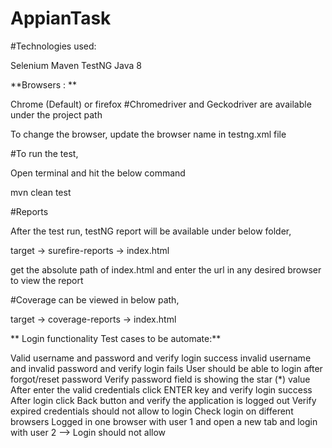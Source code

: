 # AppianTask

#Technologies used:

  Selenium 
  Maven 
  TestNG
  Java 8

**Browsers : **

Chrome (Default) or firefox 
#Chromedriver and Geckodriver are available under the project path

To change the browser, update the browser name in testng.xml file

#To run the test,

Open terminal and hit the below command

  mvn clean test
  
#Reports

After the test run, testNG report will be available under below folder,

target -> surefire-reports -> index.html

get the absolute path of index.html and enter the url in any desired browser to view the report

#Coverage can be viewed in below path,

  target -> coverage-reports -> index.html
  
  
**  Login functionality Test cases to be automate:**
  
  Valid username and password and verify login success 
  invalid username and invalid password and verify login fails 
  User should be able to login after forgot/reset password 
  Verify password field is showing the star (*) value 
  After enter the valid credentials click ENTER key and verify login success 
  After login click Back button and verify the application is logged out 
  Verify expired credentials should not allow to login 
  Check login on different browsers 
  Logged in one browser with user 1 and open a new tab and login with user 2 --> Login should not allow 

